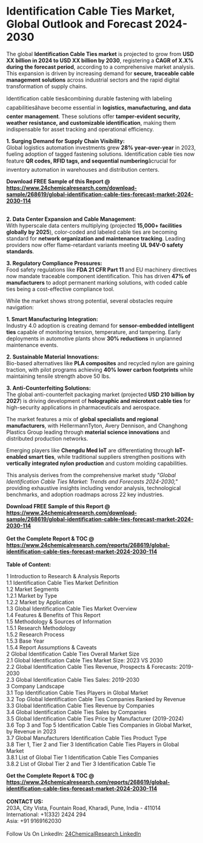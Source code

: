 <h1>Identification Cable Ties Market, Global Outlook and Forecast 2024-2030</h1><p>The global <strong>Identification Cable Ties market</strong> is projected to grow from <strong>USD XX billion in 2024 to USD XX billion by 2030</strong>, registering a <strong>CAGR of X.X% during the forecast period</strong>, according to a comprehensive market analysis. This expansion is driven by increasing demand for <strong>secure, traceable cable management solutions</strong> across industrial sectors and the rapid digital transformation of supply chains.</p><p>Identification cable tiesâcombining durable fastening with labeling capabilitiesâhave become essential in <strong>logistics, manufacturing, and data center management</strong>. These solutions offer <strong>tamper-evident security, weather resistance, and customizable identification</strong>, making them indispensable for asset tracking and operational efficiency.</p><p><strong>1. Surging Demand for Supply Chain Visibility:<br></strong>
Global logistics automation investments grew <strong>28% year-over-year</strong> in 2023, fueling adoption of tagged fastening solutions. Identification cable ties now feature <strong>QR codes, RFID tags, and sequential numbering</strong>âcrucial for inventory automation in warehouses and distribution centers.</p><div><b>Download FREE Sample of this Report @ 
            <a href="https://www.24chemicalresearch.com/download-sample/268619/global-identification-cable-ties-forecast-market-2024-2030-114">
            https://www.24chemicalresearch.com/download-sample/268619/global-identification-cable-ties-forecast-market-2024-2030-114</a></b></div><br><p><strong>2. Data Center Expansion and Cable Management:<br></strong>
With hyperscale data centers multiplying (projected <strong>15,000+ facilities globally by 2025</strong>), color-coded and labeled cable ties are becoming standard for <strong>network organization and maintenance tracking</strong>. Leading providers now offer flame-retardant variants meeting <strong>UL 94V-0 safety standards</strong>.</p><p><strong>3. Regulatory Compliance Pressures:<br></strong>
Food safety regulations like <strong>FDA 21 CFR Part 11</strong> and EU machinery directives now mandate traceable component identification. This has driven <strong>47% of manufacturers</strong> to adopt permanent marking solutions, with coded cable ties being a cost-effective compliance tool.</p><p>While the market shows strong potential, several obstacles require navigation:</p><p><strong>1. Smart Manufacturing Integration:<br></strong>
Industry 4.0 adoption is creating demand for <strong>sensor-embedded intelligent ties</strong> capable of monitoring tension, temperature, and tampering. Early deployments in automotive plants show <strong>30% reductions</strong> in unplanned maintenance events.</p><p><strong>2. Sustainable Material Innovations:<br></strong>
Bio-based alternatives like <strong>PLA composites</strong> and recycled nylon are gaining traction, with pilot programs achieving <strong>40% lower carbon footprints</strong> while maintaining tensile strength above 50 lbs.</p><p><strong>3. Anti-Counterfeiting Solutions:<br></strong>
The global anti-counterfeit packaging market (projected <strong>USD 210 billion by 2027</strong>) is driving development of <strong>holographic and microtext cable ties</strong> for high-security applications in pharmaceuticals and aerospace.</p><p>The market features a mix of <strong>global specialists and regional manufacturers</strong>, with HellermannTyton, Avery Dennison, and Changhong Plastics Group leading through <strong>material science innovations</strong> and distributed production networks.</p><p>Emerging players like <strong>Chengdu Med IoT</strong> are differentiating through <strong>IoT-enabled smart ties</strong>, while traditional suppliers strengthen positions with <strong>vertically integrated nylon production</strong> and custom molding capabilities.</p><p>This analysis derives from the comprehensive market study <em>"Global Identification Cable Ties Market: Trends and Forecasts 2024-2030,"</em> providing exhaustive insights including vendor analysis, technological benchmarks, and adoption roadmaps across 22 key industries.</p><div><b>Download FREE Sample of this Report @ 
            <a href="https://www.24chemicalresearch.com/download-sample/268619/global-identification-cable-ties-forecast-market-2024-2030-114">
            https://www.24chemicalresearch.com/download-sample/268619/global-identification-cable-ties-forecast-market-2024-2030-114</a></b></div><br><div><b>Get the Complete Report & TOC @ 
            <a href="https://www.24chemicalresearch.com/reports/268619/global-identification-cable-ties-forecast-market-2024-2030-114">
            https://www.24chemicalresearch.com/reports/268619/global-identification-cable-ties-forecast-market-2024-2030-114</a></b></div><br>
            <b>Table of Content:</b><p>1 Introduction to Research & Analysis Reports<br />
    1.1 Identification Cable Ties Market Definition<br />
    1.2 Market Segments<br />
        1.2.1 Market by Type<br />
        1.2.2 Market by Application<br />
    1.3 Global Identification Cable Ties Market Overview<br />
    1.4 Features & Benefits of This Report<br />
    1.5 Methodology & Sources of Information<br />
        1.5.1 Research Methodology<br />
        1.5.2 Research Process<br />
        1.5.3 Base Year<br />
        1.5.4 Report Assumptions & Caveats<br />
2 Global Identification Cable Ties Overall Market Size<br />
    2.1 Global Identification Cable Ties Market Size: 2023 VS 2030<br />
    2.2 Global Identification Cable Ties Revenue, Prospects & Forecasts: 2019-2030<br />
    2.3 Global Identification Cable Ties Sales: 2019-2030<br />
3 Company Landscape<br />
    3.1 Top Identification Cable Ties Players in Global Market<br />
    3.2 Top Global Identification Cable Ties Companies Ranked by Revenue<br />
    3.3 Global Identification Cable Ties Revenue by Companies<br />
    3.4 Global Identification Cable Ties Sales by Companies<br />
    3.5 Global Identification Cable Ties Price by Manufacturer (2019-2024)<br />
    3.6 Top 3 and Top 5 Identification Cable Ties Companies in Global Market, by Revenue in 2023<br />
    3.7 Global Manufacturers Identification Cable Ties Product Type<br />
    3.8 Tier 1, Tier 2 and Tier 3 Identification Cable Ties Players in Global Market<br />
        3.8.1 List of Global Tier 1 Identification Cable Ties Companies<br />
        3.8.2 List of Global Tier 2 and Tier 3 Identification Cable Tie</p><div><b>Get the Complete Report & TOC @ 
            <a href="https://www.24chemicalresearch.com/reports/268619/global-identification-cable-ties-forecast-market-2024-2030-114">
            https://www.24chemicalresearch.com/reports/268619/global-identification-cable-ties-forecast-market-2024-2030-114</a></b></div><br><b>CONTACT US:</b><br>
            203A, City Vista, Fountain Road, Kharadi, Pune, India - 411014<br>
            International: +1(332) 2424 294<br>
            Asia: +91 9169162030 <br><br>
            Follow Us On LinkedIn: <a href="https://www.linkedin.com/company/24chemicalresearch/">24ChemicalResearch LinkedIn</a>